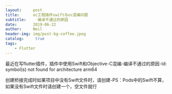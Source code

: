 ```yaml
---
layout:     post
title:      oc工程插件swift与oc混编问题
subtitle:	  编译不通过的原因
date:       2019-06-22
author:     Neil
header-img: img/post-bg-coffee.jpeg
catalog: 	 true
tags:
    - Flutter
---
```


最近在写flutter插件，插件中使用Swift和Objective-C混编-编译不通过的原因-ld: symbol(s) not found for architecture arm64

创建桥接完成时如果项目中没有Swift文件时，请创建-PS：Pods中的Swift不算，如果没有Swift文件时请创建一个，空文件就行